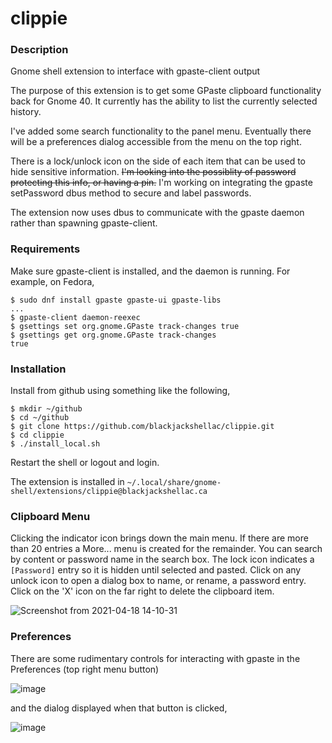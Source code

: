 # clippie

### Description

Gnome shell extension to interface with gpaste-client output

The purpose of this extension is to get some GPaste clipboard
functionality back for Gnome 40. It currently has the ability
to list the currently selected history.

I've added some search functionality to the panel menu. Eventually
there will be a preferences dialog accessible from the menu on
the top right.

There is a lock/unlock icon on the side of each item that can
be used to hide sensitive information. ~~I'm looking into the possiblity
of password protecting this info, or having a pin.~~ I'm working
on integrating the gpaste setPassword dbus method to secure and
label passwords.

The extension now uses dbus to communicate with the gpaste daemon 
rather than spawning gpaste-client.

### Requirements

Make sure gpaste-client is installed, and the daemon is running. For example, on Fedora,

```
$ sudo dnf install gpaste gpaste-ui gpaste-libs
...
$ gpaste-client daemon-reexec
$ gsettings set org.gnome.GPaste track-changes true
$ gsettings get org.gnome.GPaste track-changes
true
```

### Installation

Install from github using something like the following,

```
$ mkdir ~/github
$ cd ~/github
$ git clone https://github.com/blackjackshellac/clippie.git
$ cd clippie
$ ./install_local.sh
```

Restart the shell or logout and login.

The extension is installed in `~/.local/share/gnome-shell/extensions/clippie@blackjackshellac.ca`

### Clipboard Menu

Clicking the indicator icon brings down the main menu.  If there are more than 20 entries a More...
menu is created for the remainder.  You can search by content or password name in the search box.
The lock icon indicates a `[Password]` entry so it is hidden until selected and pasted.  Click on 
any unlock icon to open a dialog box to name, or rename, a password entry.  Click on the 'X' icon
on the far right to delete the clipboard item.

![Screenshot from 2021-04-18 14-10-31](https://user-images.githubusercontent.com/825403/115156642-36f9c380-a053-11eb-841f-0683c4143d52.png)


### Preferences

There are some rudimentary controls for interacting with gpaste in the Preferences (top right menu button)

![image](https://user-images.githubusercontent.com/825403/114990482-8af38500-9e66-11eb-9a7c-4ca5eccef603.png)

and the dialog displayed when that button is clicked,

![image](https://user-images.githubusercontent.com/825403/114990724-cf7f2080-9e66-11eb-80d7-8a2ada0c87c7.png)


